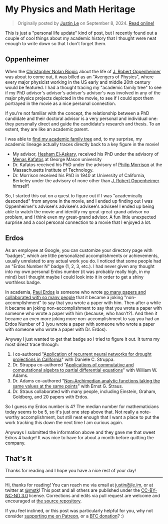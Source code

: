 My Physics and Math Heritage
============================

> Originally posted by [Justin Le](https://blog.jle.im/) on September 8, 2024.
> [Read online!](https://blog.jle.im/entry/physics-math-heritage.html)

This is just a "personal life update" kind of post, but I recently found out a
couple of cool things about my academic history that I thought were neat enough
to write down so that I don't forget them.

## Oppenheimer

When the [Christopher Nolan
Biopic](https://en.wikipedia.org/wiki/Oppenheimer_(film)) about the life of [J.
Robert Oppenheimer](https://en.wikipedia.org/wiki/J._Robert_Oppenheimer) was
about to come out, it was billed as an "Avengers of Physics", where every major
physicist working in the US early and middle 20th century would be featured. I
had a thought tracing my "academic family tree" to see if my PhD advisor's
advisor's advisor's advisor's was involved in any of the major physics projects
depicted in the movie, to see if I could spot them portrayed in the movie as a
nice personal connection.

If you're not familiar with the concept, the relationship between a PhD
candidate and their doctoral advisor is a very personal and individual one: they
personally direct and guide the candidate's research and thesis. To an extent,
they are like an academic parent.

I was able to [find my academic family tree](https://academictree.org/physics/)
and, to my surprise, my academic lineage actually traces directly back to a key
figure in the movie!

-   My advisor, [Hesham
    El-Askary](https://www.chapman.edu/our-faculty/hesham-el-askary), received
    his PhD under the advisory of [Menas
    Kafatos](https://en.wikipedia.org/wiki/Menas_Kafatos) at George Mason
    university
-   Dr. Kafatos received his PhD under the advisory of [Philip
    Morrison](https://en.wikipedia.org/wiki/Philip_Morrison) at the
    Massachusetts Institute of Technology.
-   Dr. Morrison received his PhD in 1940 at University of California, Berkeley
    under the advisory of none other than [J. Robert
    Oppenheimer](https://en.wikipedia.org/wiki/J._Robert_Oppenheimer) himself!

So, I started this out on a quest to figure out if I was "academically
descended" from anyone in the movie, and I ended up finding out I was
Oppenheimer's advisee's advisee's advisee's advisee! I ended up being able to
watch the movie and identify my great-great-grand advisor no problem, and I
think even my great-grand advisor. A fun little unexpected surprise and a cool
personal connection to a movie that I enjoyed a lot.

## Erdos

As an employee at Google, you can customize your directory page with "badges",
which are little personalized accomplishments or achievements, usually unrelated
to any actual work you do. I noticed that some people had an "Erdos Number N"
badge (1, 2, 3, etc.). I had never given any thought into my own personal Erdos
number (it was probably really high, in my mind) but I thought maybe I could
look into it in order to get a shiny worthless badge.

In academia, [Paul Erdos](https://en.wikipedia.org/wiki/Paul_Erd%C5%91s) is
someone who wrote [so many papers and collaborated with so many
people](https://users.renyi.hu/~p_erdos/Erdos.html) that it became a joking
"non-accomplishment" to say that you wrote a paper with him. Then after a while
it became an joking non-accomplishment to say that you wrote a paper with
someone who wrote a paper with him (because, who hasn't?). And then it became an
even more joking more non-accomplishment to say you had an Erdos Number of 3
(you wrote a paper with someone who wrote a paper with someone who wrote a paper
with Dr. Erdos).

Anyway I just wanted to get that badge so I tried to figure it out. It turns my
most direct trace through:

1.  I co-authored "[Application of recurrent neural networks for drought
    projections in
    California](https://www.sciencedirect.com/science/article/abs/pii/S0169809517300157)"
    with Daniele C. Struppa.
2.  Dr. Struppa co-authored "[Applications of commutative and computational
    algebra to partial differential
    equations](https://www.researchgate.net/publication/2505592_Applications_Of_Commutative_And_Computational_Algebra_To_Partial_Differential_Equations)"
    with William W. Adams.
3.  Dr. Adams co-authored "[Non-Archimedian analytic functions taking the same
    values at the same
    points](https://projecteuclid.org/journals/illinois-journal-of-mathematics/volume-15/issue-3/Non-Archimedian-analytic-functions-taking-the-same-values-at-the/10.1215/ijm/1256052610.full)"
    with Ernst G. Straus.
4.  Dr. Straus collaborated with many people, including Einstein, Graham,
    Goldberg, and 20 papers with Erdos.

So I guess my Erdos number is 4? The median number for mathematicians today
seems to be 5, so it's just one step above that. Not really a note-worthy
accomplishment, but still neat enough that I want a place to put the work
tracking this down the next time I am curious again.

Anyways I submitted the information above and they gave me that sweet Edros 4
badge! It was nice to have for about a month before quitting the company.

## That's It

Thanks for reading and I hope you have a nice rest of your day!

--------------------------------------------------------------------------------

Hi, thanks for reading! You can reach me via email at <justin@jle.im>, or at
twitter at [\@mstk](https://twitter.com/mstk)! This post and all others are
published under the [CC-BY-NC-ND
3.0](https://creativecommons.org/licenses/by-nc-nd/3.0/) license. Corrections
and edits via pull request are welcome and encouraged at [the source
repository](https://github.com/mstksg/inCode).

If you feel inclined, or this post was particularly helpful for you, why not
consider [supporting me on Patreon](https://www.patreon.com/justinle/overview),
or a [BTC donation](bitcoin:3D7rmAYgbDnp4gp4rf22THsGt74fNucPDU)? :)

